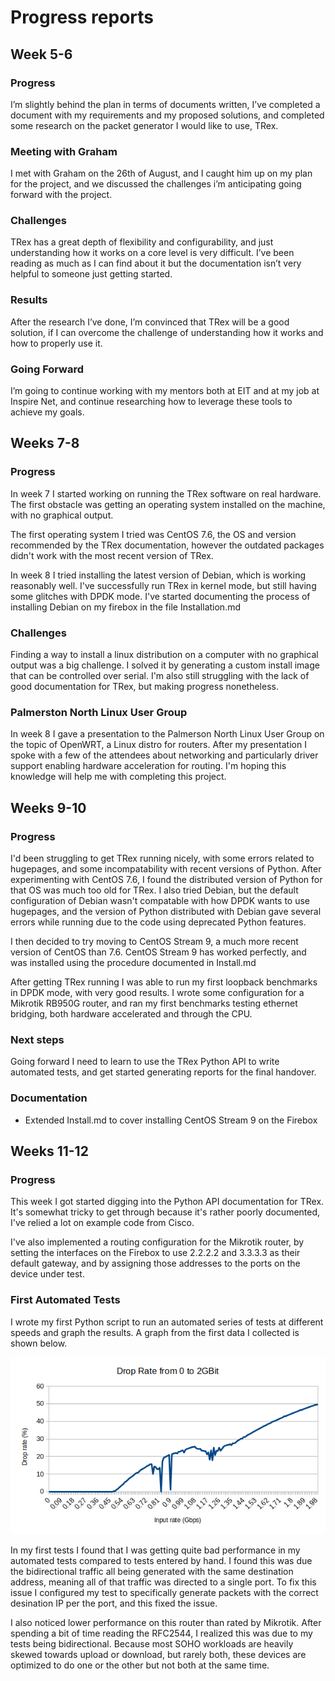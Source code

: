 # Progress reports

## Week 5-6

### Progress

I’m slightly behind the plan in terms of documents written, I’ve completed a document with my requirements and my proposed solutions, and completed some research on the packet generator I would like to use, TRex.

### Meeting with Graham

I met with Graham on the 26th of August, and I caught him up on my plan for the project, and we discussed the challenges i’m anticipating going forward with the project.

### Challenges

TRex has a great depth of flexibility and configurability, and just understanding how it works on a core level is very difficult. I’ve been reading as much as I can find about it but the documentation isn’t very helpful to someone just getting started.

### Results

After the research I’ve done, I’m convinced that TRex will be a good solution, if I can overcome the challenge of understanding how it works and how to properly use it.

### Going Forward

I’m going to continue working with my mentors both at EIT and at my job at Inspire Net, and continue researching how to leverage these tools to achieve my goals.

## Weeks 7-8

### Progress

In week 7 I started working on running the TRex software on real hardware. The first obstacle was getting an operating system installed on the machine, with no graphical output.

The first operating system I tried was CentOS 7.6, the OS and version recommended by the TRex documentation, however the outdated packages didn't work with the most recent version of TRex.

In week 8 I tried installing the latest version of Debian, which is working reasonably well.
I've successfully run TRex in kernel mode, but still having some glitches with DPDK mode.
I've started documenting the process of installing Debian on my firebox in the file Installation.md

### Challenges

Finding a way to install a linux distribution on a computer with no graphical output was a big challenge.
I solved it by generating a custom install image that can be controlled over serial.
I'm also still struggling with the lack of good documentation for TRex, but making progress nonetheless.

### Palmerston North Linux User Group

In week 8 I gave a presentation to the Palmerson North Linux User Group on the topic of OpenWRT, a Linux distro for routers.
After my presentation I spoke with a few of the attendees about networking and particularly driver support enabling hardware acceleration for routing.
I'm hoping this knowledge will help me with completing this project.

## Weeks 9-10

### Progress

I'd been struggling to get TRex running nicely, with some errors related to hugepages, and some incompatability with recent versions of Python.
After experimenting with CentOS 7.6, I found the distributed version of Python for that OS was much too old for TRex.
I also tried Debian, but the default configuration of Debian wasn't compatable with how DPDK wants to use hugepages, and the version of Python distributed with Debian gave several errors while running due to the code using deprecated Python features.

I then decided to try moving to CentOS Stream 9, a much more recent version of CentOS than 7.6.
CentOS Stream 9 has worked perfectly, and was installed using the procedure documented in Install.md

After getting TRex running I was able to run my first loopback benchmarks in DPDK mode, with very good results.
I wrote some configuration for a Mikrotik RB950G router, and ran my first benchmarks testing ethernet bridging, both hardware accelerated and through the CPU.

### Next steps

Going forward I need to learn to use the TRex Python API to write automated tests, and get started generating reports for the final handover.

### Documentation

* Extended Install.md to cover installing CentOS Stream 9 on the Firebox

## Weeks 11-12

### Progress

This week I got started digging into the Python API documentation for TRex.
It's somewhat tricky to get through because it's rather poorly documented, I've relied a lot on example code from Cisco.

I've also implemented a routing configuration for the Mikrotik router, by setting the interfaces on the Firebox to use 2.2.2.2 and 3.3.3.3 as their default gateway, and by assigning those addresses to the ports on the device under test.

### First Automated Tests

I wrote my first Python script to run an automated series of tests at different speeds and graph the results. A graph from the first data I collected is shown below.

![Chart](chart.png)

In my first tests I found that I was getting quite bad performance in my automated tests compared to tests entered by hand. I found this was due the bidirectional traffic all being generated with the same destination address, meaning all of that traffic was directed to a single port. To fix this issue I configured my test to specifically generate packets with the correct desination IP per the port, and this fixed the issue.

I also noticed lower performance on this router than rated by Mikrotik. After spending a bit of time reading the RFC2544, I realized this was due to my tests being bidirectional. Because most SOHO workloads are heavily skewed towards upload or download, but rarely both, these devices are optimized to do one or the other but not both at the same time.
